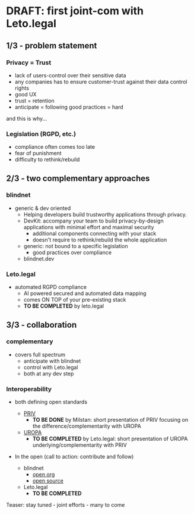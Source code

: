 # DRAFT: first joint-com with Leto.legal

## 1/3 - problem statement

### Privacy = Trust

- lack of users-control over their sensitive data
- any companies has to ensure customer-trust against their data control rights
- good UX
- trust = retention
- anticipate = following good practices = hard

and this is why...

### Legislation (RGPD, etc.)

- compliance often comes too late
- fear of punishment
- difficulty to rethink/rebuild

## 2/3 - two complementary approaches

### blindnet

- generic & dev oriented
  - Helping developers build trustworthy applications through privacy.
  - DevKit: accompany your team to build privacy-by-design applications with minimal effort and maximal security
    - additional components connecting with your stack
    - doesn't require to rethink/rebuild the whole application
  - generic: not bound to a specific legislation
    - good practices over compliance
  - blindnet.dev

### Leto.legal

- automated RGPD compliance
  - AI powered secured and automated data mapping
  - comes ON TOP of your pre-existing stack
  - **TO BE COMPLETED** by leto.legal

## 3/3 - collaboration

### complementary

- covers full spectrum
  - anticipate with blindnet
  - control with Leto.legal
  - both at any dev step

### Interoperability

- both defining open standards

  - [PRIV](https://github.com/blindnet-io/product-management/tree/main/refs/schemas/priv)
    - **TO BE DONE** by Milstan: short presentation of PRIV focusing on the difference/complementarity with UROPA
  - [UROPA](https://github.com/uropa-project/uropa)
    - **TO BE COMPLETED** by Leto.legal: short presentation of UROPA underlying/complementarity with PRIV

- In the open (call to action: contribute and follow)
  - blindnet
    - [open org](https://github.com/blindnet-io/openness-framework)
    - [open source](https://github.com/blindnet-io/)
  - Leto.legal
    - **TO BE COMPLETED**

Teaser: stay tuned - joint efforts - many to come
